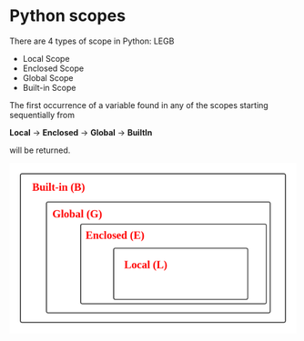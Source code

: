 # Python scopes

There are 4 types of scope in Python: LEGB

- Local Scope
- Enclosed Scope
- Global Scope
- Built-in Scope

The first occurrence of a variable found in any of the scopes starting sequentially from

__Local__ -> __Enclosed__ -> __Global__ -> __BuiltIn__ 

will be returned.

![LEGB](./assets/legb.png)
